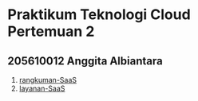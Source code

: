 # Praktikum Teknologi Cloud Pertemuan 2
## 205610012 Anggita Albiantara
1.  [rangkuman-SaaS](https://github.com/AnggitaAlbiantara/tekn-cloud-computing/blob/c138a1fbf4c7c992527022f8d386ba762d675d6c/minggu-02/rangkuman-saas.md)
2.  [layanan-SaaS](https://github.com/AnggitaAlbiantara/tekn-cloud-computing/blob/aaa2a7d9259c45e9f4eefa69fb31c205ead7c3a8/minggu-02/layanan-saas.md)
